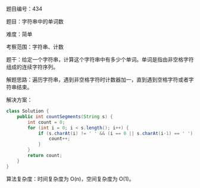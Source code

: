 题目编号：434

题目：字符串中的单词数

难度：简单

考察范围：字符串、计数

题干：给定一个字符串，计算这个字符串中有多少个单词。单词是指由非空格字符组成的连续字符序列。

解题思路：遍历字符串，遇到非空格字符时计数器加一，直到遇到空格字符或者字符串结束。

解决方案：

```java
class Solution {
    public int countSegments(String s) {
        int count = 0;
        for (int i = 0; i < s.length(); i++) {
            if (s.charAt(i) != ' ' && (i == 0 || s.charAt(i-1) == ' ')) {
                count++;
            }
        }
        return count;
    }
}
```

算法复杂度：时间复杂度为 O(n)，空间复杂度为 O(1)。